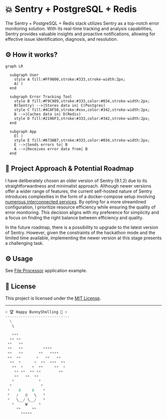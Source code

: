 # 💥 Sentry + PostgreSQL + Redis

The Sentry + PostgreSQL + Redis stack utilizes Sentry as a top-notch error monitoring solution. With its real-time tracking and analysis capabilities, Sentry provides valuable insights and proactive notifications, allowing for effective issue identification, diagnosis, and resolution.

## ⚙️  How it works?

```mermaid
graph LR

  subgraph User
    style A fill:#FF9800,stroke:#333,stroke-width:2px;
    A( )
  end

  subgraph Error Tracking Tool
    style B fill:#F9C909,stroke:#333,color:#034,stroke-width:2px;
    B(Sentry) -->|Stores data in| C(Postgres)
    style C fill:#4CAF50,stroke:#xxx,color:#342,stroke-width:2px;
    B -->|Caches data in| D(Redis)
    style D fill:#2196F3,stroke:#333,color:#342,stroke-width:2px;
  end

  subgraph App
    E( )
    style E fill:#673AB7,stroke:#333,color:#034,stroke-width:2px;
    E -->|Sends errors to| B
    A -->|Receives error data from| B
  end
```

## 🚀 Project Approach & Potential Roadmap
I have deliberately chosen an older version of Sentry (9.1.2) due to its straightforwardness and minimalist approach. Although newer versions offer a wider range of features, the current self-hosted nature of Sentry introduces complexities in the form of a docker-compose setup involving [numerous interconnected services](https://github.com/getsentry/self-hosted/blob/master/docker-compose.yml). By opting for a more streamlined configuration, I prioritize resource efficiency while ensuring the quality of error monitoring. This decision aligns with my preference for simplicity and a focus on finding the right balance between efficiency and quality.

In the future roadmap, there is a possibility to upgrade to the latest version of Sentry. However, given the constraints of the hackathon mode and the limited time available, implementing the newer version at this stage presents a challenging task.

## ⚙️  Usage
See [File Processor](../../../examples/file_processor/) application example.

## 📄 License
This project is licensed under the [MIT License](../../../LICENSE).

---

```python
< 🏆 Happy BunnyShelling 🚀 >
-----------------------------
  \
   \   

   ***       
  ** **
 **   **
 **   **         **** 
 **   **       **   ****
 **  **       *   **   **
  **  *      *  **  ***  **
   **  *    *  **     **  *
    ** **  ** **        **
    **   **  **
   *           *
  *             *
 *    0     0    *
 *   /   @   \   *
 *   \__/ \__/   *
   *     W     *
     **     **   
       *****
```
